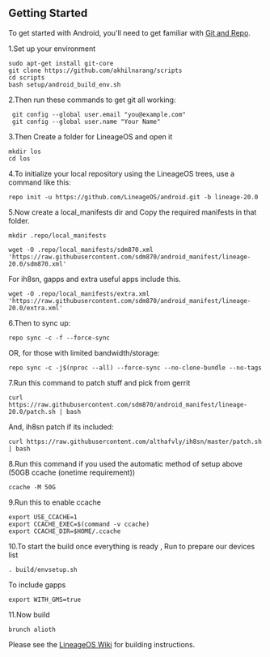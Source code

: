 Getting Started
---------------

To get started with Android, you'll need to get
familiar with [Git and Repo](https://source.android.com/source/using-repo.html).

1.Set up your environment

    sudo apt-get install git-core
    git clone https://github.com/akhilnarang/scripts
    cd scripts
    bash setup/android_build_env.sh

2.Then run these commands to get git all working:

     git config --global user.email "you@example.com"
     git config --global user.name "Your Name"

3.Then Create a folder for LineageOS and open it

    mkdir los
    cd los

4.To initialize your local repository using the LineageOS trees, use a command like this:

    repo init -u https://github.com/LineageOS/android.git -b lineage-20.0
     

5.Now create a local_manifests dir and Copy the required manifests in that folder.

    mkdir .repo/local_manifests

    wget -O .repo/local_manifests/sdm870.xml 'https://raw.githubusercontent.com/sdm870/android_manifest/lineage-20.0/sdm870.xml'

For ih8sn, gapps and extra useful apps include this.

    wget -O .repo/local_manifests/extra.xml 'https://raw.githubusercontent.com/sdm870/android_manifest/lineage-20.0/extra.xml'

6.Then to sync up:

    repo sync -c -f --force-sync

OR, for those with limited bandwidth/storage:

    repo sync -c -j$(nproc --all) --force-sync --no-clone-bundle --no-tags

7.Run this command to patch stuff and pick from gerrit

    curl https://raw.githubusercontent.com/sdm870/android_manifest/lineage-20.0/patch.sh | bash

And, ih8sn patch if its included:

    curl https://raw.githubusercontent.com/althafvly/ih8sn/master/patch.sh | bash

8.Run this command if you used the automatic method of setup above (50GB ccache (onetime requirement))

    ccache -M 50G
    
9.Run this to enable ccache

    export USE_CCACHE=1
    export CCACHE_EXEC=$(command -v ccache)
    export CCACHE_DIR=$HOME/.ccache

10.To start the build once everything is ready , Run to prepare our devices list

    . build/envsetup.sh

To include gapps

    export WITH_GMS=true

11.Now build

    brunch alioth

Please see the [LineageOS Wiki](https://wiki.lineageos.org/) for building instructions.


